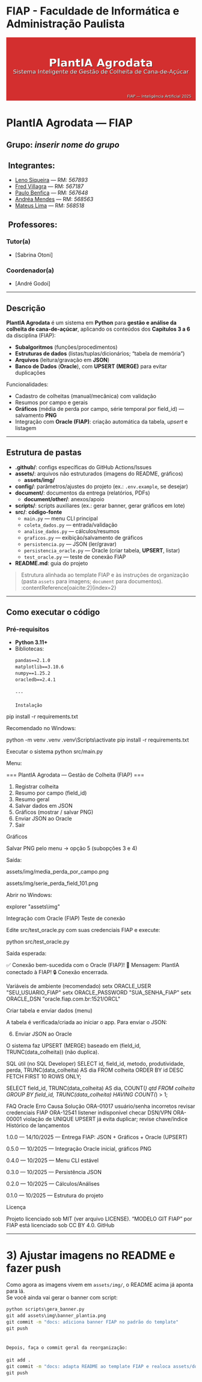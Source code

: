 
# FIAP - Faculdade de Informática e Administração Paulista

![FIAP](assets/img/banner_plantia.png)

# PlantIA Agrodata — FIAP
## Grupo: *inserir nome do grupo*

## ‍ Integrantes:

- [Leno Siqueira](http://linkedin.com/in/leno-siqueira-36789544) — RM: *567893*
- [Fred Villagra](https://www.linkedin.com/in/federico-villagra-97378838a) — RM: *567187*
- [Paulo Benfica](https://www.linkedin.com/in/paulo-benfica-76057a7b) — RM: *567648*
- [Andréa Mendes](https://www.linkedin.com/in/SEU-LINK) — RM: *568563*
- [Mateus Lima](https://www.linkedin.com/in/SEU-LINK) — RM: *568518*

## ‍ Professores:

### Tutor(a)

- [Sabrina Otoni]

### Coordenador(a)

- [André Godoi]

---

##  Descrição

**PlantIA Agrodata** é um sistema em **Python** para **gestão e análise da colheita de cana-de-açúcar**, aplicando os conteúdos dos **Capítulos 3 a 6** da disciplina (FIAP):
- **Subalgoritmos** (funções/procedimentos)
- **Estruturas de dados** (listas/tuplas/dicionários; “tabela de memória”)
- **Arquivos** (leitura/gravação em **JSON**)
- **Banco de Dados** (**Oracle**), com **UPSERT (MERGE)** para evitar duplicações

Funcionalidades:
- Cadastro de colheitas (manual/mecânica) com validação
- Resumos por campo e gerais
- **Gráficos** (média de perda por campo, série temporal por field_id) — salvamento **PNG**
- Integração com **Oracle (FIAP)**: criação automática da tabela, *upsert* e listagem

---

##  Estrutura de pastas

- **.github/**: configs específicas do GitHub Actions/Issues
- **assets/**: arquivos não estruturados (imagens do README, gráficos)
  - **assets/img/**
- **config/**: parâmetros/ajustes do projeto (ex.: `.env.example`, se desejar)
- **document/**: documentos da entrega (relatórios, PDFs)
  - **document/other/**: anexos/apoio
- **scripts/**: scripts auxiliares (ex.: gerar banner, gerar gráficos em lote)
- **src/**: **código-fonte**
  - `main.py` — menu CLI principal  
  - `coleta_dados.py` — entrada/validação  
  - `analise_dados.py` — cálculos/resumos  
  - `graficos.py` — exibição/salvamento de gráficos  
  - `persistencia.py` — JSON (ler/gravar)  
  - `persistencia_oracle.py` — Oracle (criar tabela, **UPSERT**, listar)  
  - `test_oracle.py` — teste de conexão FIAP  
- **README.md**: guia do projeto

> Estrutura alinhada ao template FIAP e às instruções de organização (pasta `assets` para imagens; `document` para documentos). :contentReference[oaicite:2]{index=2}

---

##  Como executar o código

### Pré-requisitos

- **Python 3.11+**
- Bibliotecas:
  ```txt
  pandas==2.1.0
  matplotlib==3.10.6
  numpy==1.25.2
  oracledb==2.4.1
  
  ---
  
  Instalação
pip install -r requirements.txt


Recomendado no Windows:

python -m venv .venv
.venv\Scripts\activate
pip install -r requirements.txt

Executar o sistema
python src/main.py


Menu:

=== PlantIA Agrodata — Gestão de Colheita (FIAP) ===
1) Registrar colheita
2) Resumo por campo (field_id)
3) Resumo geral
4) Salvar dados em JSON
5) Gráficos (mostrar / salvar PNG)
6) Enviar JSON ao Oracle
0) Sair

Gráficos

Salvar PNG pelo menu → opção 5 (subopções 3 e 4)

Saída:

assets/img/media_perda_por_campo.png

assets/img/serie_perda_field_101.png

Abrir no Windows:

explorer "assets\img"

Integração com Oracle (FIAP)
Teste de conexão

Edite src/test_oracle.py com suas credenciais FIAP e execute:

python src/test_oracle.py


Saída esperada:

✅ Conexão bem-sucedida com o Oracle (FIAP)!
🔹 Mensagem: PlantIA conectado à FIAP!
🔒 Conexão encerrada.

Variáveis de ambiente (recomendado)
setx ORACLE_USER "SEU_USUARIO_FIAP"
setx ORACLE_PASSWORD "SUA_SENHA_FIAP"
setx ORACLE_DSN "oracle.fiap.com.br:1521/ORCL"

Criar tabela e enviar dados (menu)

A tabela é verificada/criada ao iniciar o app. Para enviar o JSON:

6) Enviar JSON ao Oracle


O sistema faz UPSERT (MERGE) baseado em (field_id, TRUNC(data_colheita)) (não duplica).

SQL útil (no SQL Developer)
SELECT id, field_id, metodo, produtividade, perda, TRUNC(data_colheita) AS dia
FROM colheita
ORDER BY id DESC FETCH FIRST 10 ROWS ONLY;

SELECT field_id, TRUNC(data_colheita) AS dia, COUNT(*) qtd
FROM colheita
GROUP BY field_id, TRUNC(data_colheita)
HAVING COUNT(*) > 1;

FAQ Oracle
Erro	Causa	Solução
ORA-01017	usuário/senha incorretos	revisar credenciais FIAP
ORA-12541	listener indisponível	checar DSN/VPN
ORA-00001	violação de UNIQUE	UPSERT já evita duplicar; revise chave/índice
Histórico de lançamentos

1.0.0 — 14/10/2025 — Entrega FIAP: JSON + Gráficos + Oracle (UPSERT)

0.5.0 — 10/2025 — Integração Oracle inicial, gráficos PNG

0.4.0 — 10/2025 — Menu CLI estável

0.3.0 — 10/2025 — Persistência JSON

0.2.0 — 10/2025 — Cálculos/Análises

0.1.0 — 10/2025 — Estrutura do projeto

Licença

Projeto licenciado sob MIT (ver arquivo LICENSE).
“MODELO GIT FIAP” por FIAP está licenciado sob CC BY 4.0. 
GitHub

---

# 3) Ajustar imagens no README e fazer push

Como agora as imagens vivem em `assets/img/`, o README acima já aponta para lá.  
Se você ainda vai gerar o banner com script:

```bat
python scripts\gera_banner.py
git add assets\img\banner_plantia.png
git commit -m "docs: adiciona banner FIAP no padrão do template"
git push


Depois, faça o commit geral da reorganização:

git add .
git commit -m "docs: adapta README ao template FIAP e realoca assets/document/scripts"
git push